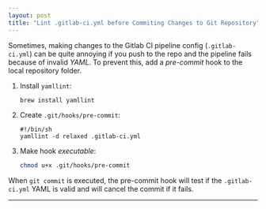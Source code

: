 ```yaml
---
layout: post
title: "Lint .gitlab-ci.yml before Commiting Changes to Git Repository"
---
```


Sometimes, making changes to the Gitlab CI pipeline config (`.gitlab-ci.yml`) can be quite annoying if you push to the repo and the pipeline fails because of invalid *YAML*. To prevent this, add a *pre-commit* hook to the local repository folder.

1. Install `yamllint`:
   ```bash
   brew install yamllint
   ```
2. Create `.git/hooks/pre-commit`:
   ```
   #!/bin/sh
   yamllint -d relaxed .gitlab-ci.yml
   ```
3. Make hook *executable*:
   ```bash
   chmod u+x .git/hooks/pre-commit
   ```

When `git commit` is executed, the pre-commit hook will test if the `.gitlab-ci.yml` YAML is valid and will cancel the commit if it fails.

---
